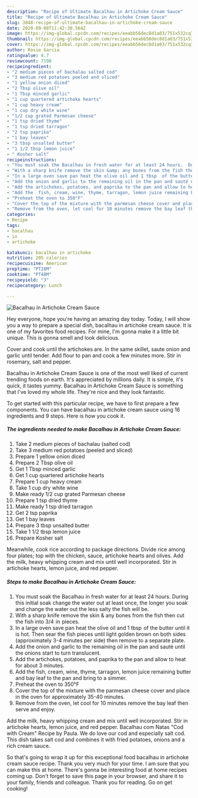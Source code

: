 ```yaml
---
description: "Recipe of Ultimate Bacalhau in Artichoke Cream Sauce"
title: "Recipe of Ultimate Bacalhau in Artichoke Cream Sauce"
slug: 3848-recipe-of-ultimate-bacalhau-in-artichoke-cream-sauce
date: 2020-09-08T11:42:30.564Z
image: https://img-global.cpcdn.com/recipes/eeabb56dec8d1a03/751x532cq70/bacalhau-in-artichoke-cream-sauce-recipe-main-photo.jpg
thumbnail: https://img-global.cpcdn.com/recipes/eeabb56dec8d1a03/751x532cq70/bacalhau-in-artichoke-cream-sauce-recipe-main-photo.jpg
cover: https://img-global.cpcdn.com/recipes/eeabb56dec8d1a03/751x532cq70/bacalhau-in-artichoke-cream-sauce-recipe-main-photo.jpg
author: Rosie Garcia
ratingvalue: 4.7
reviewcount: 7198
recipeingredient:
- "2 medium pieces of bachalau salted cod"
- "3 medium red potatoes peeled and sliced"
- "1 yellow onion diced"
- "2 Tbsp olive oil"
- "1 Tbsp minced garlic"
- "1 cup quartered artichoke hearts"
- "1 cup heavy cream"
- "1 cup dry white wine"
- "1/2 cup grated Parmesan cheese"
- "1 tsp dried thyme"
- "1 tsp dried tarragon"
- "2 tsp paprika"
- "1 bay leaves"
- "3 tbsp unsalted butter"
- "1 1/2 tbsp lemon juice"
- " Kosher salt"
recipeinstructions:
- "You must soak the Bacalhau in fresh water for at least 24 hours.  During this initial soak change the water out at least once, the longer you soak and change the water out the less salty the fish will be."
- "With a sharp knife remove the skin &amp; any bones from the fish then cut the fish into 3/4  in   pieces."
- "In a large oven save pan heat the olive oil and 1 tbsp  of the butter until it is hot. Then sear the fish pieces until light golden brown on both sides (approximately 3-4 minutes per side) then remove to a separate plate."
- "Add the onion and garlic to the remaining oil in the pan and sauté until the onions start to turn translucent."
- "Add the artichokes, potatoes, and paprika to the pan and allow to heat for about 3 minutes."
- "Add the  fish, cream, wine, thyme, tarragon, lemon juice remaining butter and bay leaf to the pan and bring to a simmer."
- "Preheat the oven to 350°F"
- "Cover the top of the mixture with the parmesan cheese cover and place in the oven for approximately 35-40 minutes."
- "Remove from the oven, let cool for 10 minutes remove the bay leaf then serve and enjoy."
categories:
- Recipe
tags:
- bacalhau
- in
- artichoke

katakunci: bacalhau in artichoke 
nutrition: 205 calories
recipecuisine: American
preptime: "PT28M"
cooktime: "PT48M"
recipeyield: "3"
recipecategory: Lunch

---
```



![Bacalhau in Artichoke Cream Sauce](https://img-global.cpcdn.com/recipes/eeabb56dec8d1a03/751x532cq70/bacalhau-in-artichoke-cream-sauce-recipe-main-photo.jpg)

Hey everyone, hope you're having an amazing day today. Today, I will show you a way to prepare a special dish, bacalhau in artichoke cream sauce. It is one of my favorites food recipes. For mine, I'm gonna make it a little bit unique. This is gonna smell and look delicious.

Cover and cook until the artichokes are. In the same skillet, saute onion and garlic until tender. Add flour to pan and cook a few minutes more. Stir in rosemary, salt and pepper.

Bacalhau in Artichoke Cream Sauce is one of the most well liked of current trending foods on earth. It's appreciated by millions daily. It is simple, it's quick, it tastes yummy. Bacalhau in Artichoke Cream Sauce is something that I've loved my whole life. They're nice and they look fantastic.


To get started with this particular recipe, we have to first prepare a few components. You can have bacalhau in artichoke cream sauce using 16 ingredients and 9 steps. Here is how you cook it.

<!--inarticleads1-->

##### The ingredients needed to make Bacalhau in Artichoke Cream Sauce:

1. Take 2 medium pieces of bachalau (salted cod)
1. Take 3 medium red potatoes (peeled and sliced)
1. Prepare 1 yellow onion diced
1. Prepare 2 Tbsp olive oil
1. Get 1 Tbsp minced garlic
1. Get 1 cup quartered artichoke hearts
1. Prepare 1 cup heavy cream
1. Take 1 cup dry white wine
1. Make ready 1/2 cup grated Parmesan cheese
1. Prepare 1 tsp dried thyme
1. Make ready 1 tsp dried tarragon
1. Get 2 tsp paprika
1. Get 1 bay leaves
1. Prepare 3 tbsp unsalted butter
1. Take 1 1/2 tbsp lemon juice
1. Prepare  Kosher salt


Meanwhile, cook rice according to package directions. Divide rice among four plates; top with the chicken, sauce, artichoke hearts and olives. Add the milk, heavy whipping cream and mix until well incorporated. Stir in artichoke hearts, lemon juice, and red pepper. 

<!--inarticleads2-->

##### Steps to make Bacalhau in Artichoke Cream Sauce:

1. You must soak the Bacalhau in fresh water for at least 24 hours.  During this initial soak change the water out at least once, the longer you soak and change the water out the less salty the fish will be.
1. With a sharp knife remove the skin &amp; any bones from the fish then cut the fish into 3/4  in   pieces.
1. In a large oven save pan heat the olive oil and 1 tbsp  of the butter until it is hot. Then sear the fish pieces until light golden brown on both sides (approximately 3-4 minutes per side) then remove to a separate plate.
1. Add the onion and garlic to the remaining oil in the pan and sauté until the onions start to turn translucent.
1. Add the artichokes, potatoes, and paprika to the pan and allow to heat for about 3 minutes.
1. Add the  fish, cream, wine, thyme, tarragon, lemon juice remaining butter and bay leaf to the pan and bring to a simmer.
1. Preheat the oven to 350°F
1. Cover the top of the mixture with the parmesan cheese cover and place in the oven for approximately 35-40 minutes.
1. Remove from the oven, let cool for 10 minutes remove the bay leaf then serve and enjoy.


Add the milk, heavy whipping cream and mix until well incorporated. Stir in artichoke hearts, lemon juice, and red pepper. Bacalhau com Natas &#34;Cod with Cream&#34; Recipe by Paula. We do love our cod and especially salt cod. This dish takes salt cod and combines it with fried potatoes, onions and a rich cream sauce. 

So that's going to wrap it up for this exceptional food bacalhau in artichoke cream sauce recipe. Thank you very much for your time. I am sure that you can make this at home. There's gonna be interesting food at home recipes coming up. Don't forget to save this page in your browser, and share it to your family, friends and colleague. Thank you for reading. Go on get cooking!

